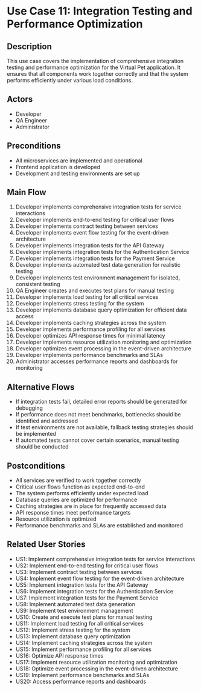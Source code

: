 # Use Case 11: Integration Testing and Performance Optimization

## Description
This use case covers the implementation of comprehensive integration testing and performance optimization for the Virtual Pet application. It ensures that all components work together correctly and that the system performs efficiently under various load conditions.

## Actors
- Developer
- QA Engineer
- Administrator

## Preconditions
- All microservices are implemented and operational
- Frontend application is developed
- Development and testing environments are set up

## Main Flow
1. Developer implements comprehensive integration tests for service interactions
2. Developer implements end-to-end testing for critical user flows
3. Developer implements contract testing between services
4. Developer implements event flow testing for the event-driven architecture
5. Developer implements integration tests for the API Gateway
6. Developer implements integration tests for the Authentication Service
7. Developer implements integration tests for the Payment Service
8. Developer implements automated test data generation for realistic testing
9. Developer implements test environment management for isolated, consistent testing
10. QA Engineer creates and executes test plans for manual testing
11. Developer implements load testing for all critical services
12. Developer implements stress testing for the system
13. Developer implements database query optimization for efficient data access
14. Developer implements caching strategies across the system
15. Developer implements performance profiling for all services
16. Developer optimizes API response times for minimal latency
17. Developer implements resource utilization monitoring and optimization
18. Developer optimizes event processing in the event-driven architecture
19. Developer implements performance benchmarks and SLAs
20. Administrator accesses performance reports and dashboards for monitoring

## Alternative Flows
- If integration tests fail, detailed error reports should be generated for debugging
- If performance does not meet benchmarks, bottlenecks should be identified and addressed
- If test environments are not available, fallback testing strategies should be implemented
- If automated tests cannot cover certain scenarios, manual testing should be conducted

## Postconditions
- All services are verified to work together correctly
- Critical user flows function as expected end-to-end
- The system performs efficiently under expected load
- Database queries are optimized for performance
- Caching strategies are in place for frequently accessed data
- API response times meet performance targets
- Resource utilization is optimized
- Performance benchmarks and SLAs are established and monitored

## Related User Stories
- US1: Implement comprehensive integration tests for service interactions
- US2: Implement end-to-end testing for critical user flows
- US3: Implement contract testing between services
- US4: Implement event flow testing for the event-driven architecture
- US5: Implement integration tests for the API Gateway
- US6: Implement integration tests for the Authentication Service
- US7: Implement integration tests for the Payment Service
- US8: Implement automated test data generation
- US9: Implement test environment management
- US10: Create and execute test plans for manual testing
- US11: Implement load testing for all critical services
- US12: Implement stress testing for the system
- US13: Implement database query optimization
- US14: Implement caching strategies across the system
- US15: Implement performance profiling for all services
- US16: Optimize API response times
- US17: Implement resource utilization monitoring and optimization
- US18: Optimize event processing in the event-driven architecture
- US19: Implement performance benchmarks and SLAs
- US20: Access performance reports and dashboards